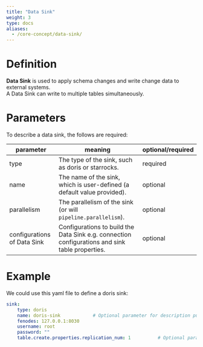 ```yaml
---
title: "Data Sink"
weight: 3
type: docs
aliases:
  - /core-concept/data-sink/
---
```

<!--
Licensed to the Apache Software Foundation (ASF) under one
or more contributor license agreements.  See the NOTICE file
distributed with this work for additional information
regarding copyright ownership.  The ASF licenses this file
to you under the Apache License, Version 2.0 (the
"License"); you may not use this file except in compliance
with the License.  You may obtain a copy of the License at

  http://www.apache.org/licenses/LICENSE-2.0

Unless required by applicable law or agreed to in writing,
software distributed under the License is distributed on an
"AS IS" BASIS, WITHOUT WARRANTIES OR CONDITIONS OF ANY
KIND, either express or implied.  See the License for the
specific language governing permissions and limitations
under the License.
-->

# Definition
**Data Sink** is used to apply schema changes and write change data to external systems.    
A Data Sink can write to multiple tables simultaneously.

# Parameters
To describe a data sink, the follows are required:

| parameter                   | meaning                                                                                         | optional/required |
|-----------------------------|-------------------------------------------------------------------------------------------------|-------------------|
| type                        | The type of the sink, such as doris or starrocks.                                               | required          |
| name                        | The name of the sink, which is user-defined (a default value provided).                         | optional          |
| parallelism                 | The parallelism of the sink (or will `pipeline.parallelism`).                                   | optional          |
| configurations of Data Sink | Configurations to build the Data Sink e.g. connection configurations and sink table properties. | optional          |

# Example
We could use this yaml file to define a doris sink:
```yaml
sink:
    type: doris
    name: doris-sink           	# Optional parameter for description purpose
    fenodes: 127.0.0.1:8030
    username: root
    password: ""
    table.create.properties.replication_num: 1      	# Optional parameter for advanced functionalities
```